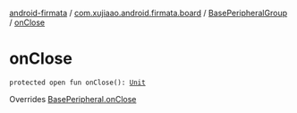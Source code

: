 [android-firmata](../../index.md) / [com.xujiaao.android.firmata.board](../index.md) / [BasePeripheralGroup](index.md) / [onClose](./on-close.md)

# onClose

`protected open fun onClose(): `[`Unit`](https://kotlinlang.org/api/latest/jvm/stdlib/kotlin/-unit/index.html)

Overrides [BasePeripheral.onClose](../-base-peripheral/on-close.md)

